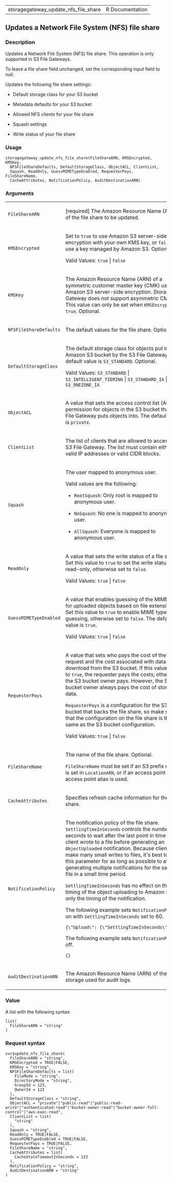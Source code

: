 <table style="width: 100%;">
<tbody>
<tr class="odd">
<td>storagegateway_update_nfs_file_share</td>
<td style="text-align: right;">R Documentation</td>
</tr>
</tbody>
</table>

## Updates a Network File System (NFS) file share

### Description

Updates a Network File System (NFS) file share. This operation is only
supported in S3 File Gateways.

To leave a file share field unchanged, set the corresponding input field
to null.

Updates the following file share settings:

-   Default storage class for your S3 bucket

-   Metadata defaults for your S3 bucket

-   Allowed NFS clients for your file share

-   Squash settings

-   Write status of your file share

### Usage

    storagegateway_update_nfs_file_share(FileShareARN, KMSEncrypted, KMSKey,
      NFSFileShareDefaults, DefaultStorageClass, ObjectACL, ClientList,
      Squash, ReadOnly, GuessMIMETypeEnabled, RequesterPays, FileShareName,
      CacheAttributes, NotificationPolicy, AuditDestinationARN)

### Arguments

<table>
<colgroup>
<col style="width: 35%" />
<col style="width: 65%" />
</colgroup>
<tbody>
<tr class="odd">
<td><code
id="storagegateway_update_nfs_file_share_:_FileShareARN">FileShareARN</code></td>
<td><p>[required] The Amazon Resource Name (ARN) of the file share to be
updated.</p></td>
</tr>
<tr class="even">
<td><code
id="storagegateway_update_nfs_file_share_:_KMSEncrypted">KMSEncrypted</code></td>
<td><p>Set to <code>true</code> to use Amazon S3 server-side encryption
with your own KMS key, or <code>false</code> to use a key managed by
Amazon S3. Optional.</p>
<p>Valid Values: <code>true</code> | <code>false</code></p></td>
</tr>
<tr class="odd">
<td><code
id="storagegateway_update_nfs_file_share_:_KMSKey">KMSKey</code></td>
<td><p>The Amazon Resource Name (ARN) of a symmetric customer master key
(CMK) used for Amazon S3 server-side encryption. Storage Gateway does
not support asymmetric CMKs. This value can only be set when
<code>KMSEncrypted</code> is <code>true</code>. Optional.</p></td>
</tr>
<tr class="even">
<td><code
id="storagegateway_update_nfs_file_share_:_NFSFileShareDefaults">NFSFileShareDefaults</code></td>
<td><p>The default values for the file share. Optional.</p></td>
</tr>
<tr class="odd">
<td><code
id="storagegateway_update_nfs_file_share_:_DefaultStorageClass">DefaultStorageClass</code></td>
<td><p>The default storage class for objects put into an Amazon S3
bucket by the S3 File Gateway. The default value is
<code>S3_STANDARD</code>. Optional.</p>
<p>Valid Values: <code>S3_STANDARD</code> |
<code>S3_INTELLIGENT_TIERING</code> | <code>S3_STANDARD_IA</code> |
<code>S3_ONEZONE_IA</code></p></td>
</tr>
<tr class="even">
<td><code
id="storagegateway_update_nfs_file_share_:_ObjectACL">ObjectACL</code></td>
<td><p>A value that sets the access control list (ACL) permission for
objects in the S3 bucket that a S3 File Gateway puts objects into. The
default value is <code>private</code>.</p></td>
</tr>
<tr class="odd">
<td><code
id="storagegateway_update_nfs_file_share_:_ClientList">ClientList</code></td>
<td><p>The list of clients that are allowed to access the S3 File
Gateway. The list must contain either valid IP addresses or valid CIDR
blocks.</p></td>
</tr>
<tr class="even">
<td><code
id="storagegateway_update_nfs_file_share_:_Squash">Squash</code></td>
<td><p>The user mapped to anonymous user.</p>
<p>Valid values are the following:</p>
<ul>
<li><p><code>RootSquash</code>: Only root is mapped to anonymous
user.</p></li>
<li><p><code>NoSquash</code>: No one is mapped to anonymous
user.</p></li>
<li><p><code>AllSquash</code>: Everyone is mapped to anonymous
user.</p></li>
</ul></td>
</tr>
<tr class="odd">
<td><code
id="storagegateway_update_nfs_file_share_:_ReadOnly">ReadOnly</code></td>
<td><p>A value that sets the write status of a file share. Set this
value to <code>true</code> to set the write status to read-only,
otherwise set to <code>false</code>.</p>
<p>Valid Values: <code>true</code> | <code>false</code></p></td>
</tr>
<tr class="even">
<td><code
id="storagegateway_update_nfs_file_share_:_GuessMIMETypeEnabled">GuessMIMETypeEnabled</code></td>
<td><p>A value that enables guessing of the MIME type for uploaded
objects based on file extensions. Set this value to <code>true</code> to
enable MIME type guessing, otherwise set to <code>false</code>. The
default value is <code>true</code>.</p>
<p>Valid Values: <code>true</code> | <code>false</code></p></td>
</tr>
<tr class="odd">
<td><code
id="storagegateway_update_nfs_file_share_:_RequesterPays">RequesterPays</code></td>
<td><p>A value that sets who pays the cost of the request and the cost
associated with data download from the S3 bucket. If this value is set
to <code>true</code>, the requester pays the costs; otherwise, the S3
bucket owner pays. However, the S3 bucket owner always pays the cost of
storing data.</p>
<p><code>RequesterPays</code> is a configuration for the S3 bucket that
backs the file share, so make sure that the configuration on the file
share is the same as the S3 bucket configuration.</p>
<p>Valid Values: <code>true</code> | <code>false</code></p></td>
</tr>
<tr class="even">
<td><code
id="storagegateway_update_nfs_file_share_:_FileShareName">FileShareName</code></td>
<td><p>The name of the file share. Optional.</p>
<p><code>FileShareName</code> must be set if an S3 prefix name is set in
<code>LocationARN</code>, or if an access point or access point alias is
used.</p></td>
</tr>
<tr class="odd">
<td><code
id="storagegateway_update_nfs_file_share_:_CacheAttributes">CacheAttributes</code></td>
<td><p>Specifies refresh cache information for the file share.</p></td>
</tr>
<tr class="even">
<td><code
id="storagegateway_update_nfs_file_share_:_NotificationPolicy">NotificationPolicy</code></td>
<td><p>The notification policy of the file share.
<code>SettlingTimeInSeconds</code> controls the number of seconds to
wait after the last point in time a client wrote to a file before
generating an <code>ObjectUploaded</code> notification. Because clients
can make many small writes to files, it's best to set this parameter for
as long as possible to avoid generating multiple notifications for the
same file in a small time period.</p>
<p><code>SettlingTimeInSeconds</code> has no effect on the timing of the
object uploading to Amazon S3, only the timing of the notification.</p>
<p>The following example sets <code>NotificationPolicy</code> on with
<code>SettlingTimeInSeconds</code> set to 60.</p>
<p><code
style="white-space: pre;">⁠{\"Upload\": {\"SettlingTimeInSeconds\": 60}}⁠</code></p>
<p>The following example sets <code>NotificationPolicy</code> off.</p>
<p><code>{}</code></p></td>
</tr>
<tr class="odd">
<td><code
id="storagegateway_update_nfs_file_share_:_AuditDestinationARN">AuditDestinationARN</code></td>
<td><p>The Amazon Resource Name (ARN) of the storage used for audit
logs.</p></td>
</tr>
</tbody>
</table>

### Value

A list with the following syntax:

    list(
      FileShareARN = "string"
    )

### Request syntax

    svc$update_nfs_file_share(
      FileShareARN = "string",
      KMSEncrypted = TRUE|FALSE,
      KMSKey = "string",
      NFSFileShareDefaults = list(
        FileMode = "string",
        DirectoryMode = "string",
        GroupId = 123,
        OwnerId = 123
      ),
      DefaultStorageClass = "string",
      ObjectACL = "private"|"public-read"|"public-read-write"|"authenticated-read"|"bucket-owner-read"|"bucket-owner-full-control"|"aws-exec-read",
      ClientList = list(
        "string"
      ),
      Squash = "string",
      ReadOnly = TRUE|FALSE,
      GuessMIMETypeEnabled = TRUE|FALSE,
      RequesterPays = TRUE|FALSE,
      FileShareName = "string",
      CacheAttributes = list(
        CacheStaleTimeoutInSeconds = 123
      ),
      NotificationPolicy = "string",
      AuditDestinationARN = "string"
    )
